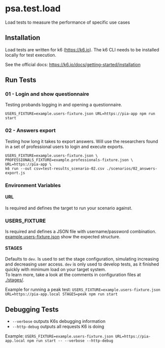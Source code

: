 # psa.test.load

Load tests to measure the performance of specific use cases

## Installation

Load tests are written for k6 (https://k6.io). The k6 CLI needs to be installed locally for test execution.

See the official docs: <https://k6.io/docs/getting-started/installation>

## Run Tests

### 01 - Login and show questionnaire

Testing probands logging in and opening a questionnaire.

`USERS_FIXTURE=example.users-fixture.json URL=https://pia-app npm run start`

### 02 - Answers export

Testing how long it takes to export answers. Will use the researchers found in a set of professional users
to login and execute exports.

```
USERS_FIXTURE=example.users-fixture.json \
PROFESSIONALS_FIXTURE=example.professionals-fixture.json \
URL=https://pia-app \
k6 run --out csv=test-results_scenario-02.csv ./scenarios/02_answers-export.js
```

### Environment Variables

#### URL

Is required and defines the target to run your scenario against.

### USERS_FIXTURE

Is required and defines a JSON file with username/password combination. [example.users-fixture.json](example.users-fixture.json) show the expected structure.

#### STAGES

Defaults to `dev`. Is used to set the stage configuration, simulating increasing and decreasing user access.
`dev` is only used to develop tests, as it finished quickly with minimum load on your target system.  
To learn more, take a look at the comments in configuration files at [./stages/](./stages/).

Example for running a peak test:
`USERS_FIXTURE=example.users-fixture.json URL=https://pia-app.local STAGES=peak npm run start`

## Debugging Tests

- `--verbose` outputs K6s debugging information
- `--http-debug` outputs all requests K6 is doing

Example: `USERS_FIXTURE=example.users-fixture.json URL=https://pia-app.local npm run start -- --verbose --http-debug`
